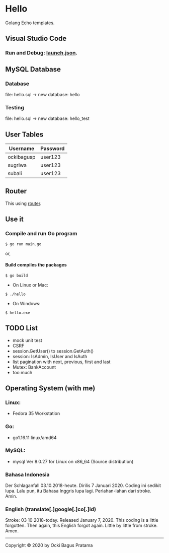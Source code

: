 # Hello
Golang Echo templates.


## Visual Studio Code

### Run and Debug: [launch.json](https://github.com/ockibagusp/hello/blob/master/.vscode/launch.json).


## MySQL Database

### Database 
file: hello.sql -> new database: hello

### Testing
file: hello.sql -> new database: hello_test

## User Tables

| Username | Password |
| --- | --- |
| ockibagusp | user123 |
| sugriwa | user123 |
| subali | user123 |


## Router
This using [router](https://github.com/ockibagusp/hello/blob/master/router/router.go).


## Use it

### Compile and run Go program
```
$ go run main.go
```

or,

#### Build compiles the packages

```
$ go build
```

- On Linux or Mac:

```
$ ./hello
```

- On  Windows:

```
$ hello.exe
```


## TODO List
- mock unit test
- CSRF
- session.GetUser() to session.GetAuth()
- session: IsAdmin, IsUser and IsAuth
- list pagination with next, previous, first and last
- Mutex: BankAccount
- too much

## Operating System (with me)
### Linux:
- Fedora 35 Workstation

### Go: 
- go1.16.11 linux/amd64

### MySQL: 
- mysql  Ver 8.0.27 for Linux on x86_64 (Source distribution)


### Bahasa Indonesia
Der Schlaganfall 03.10.2018-heute. Dirilis 7 Januari 2020. Coding ini sedikit lupa. Lalu pun, itu Bahasa Inggris lupa lagi. Perlahan-lahan dari stroke. Amin.

### English (translate[.]google[.]co[.]id)
Stroke: 03 10 2018-today. Released January 7, 2020. This coding is a little forgotten. Then again, this English forgot again. Little by little from stroke. Amen.

---

Copyright © 2020 by Ocki Bagus Pratama
